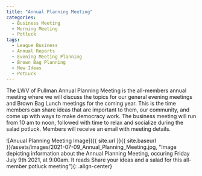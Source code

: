 ```yaml
---
title: "Annual Planning Meeting"
categories:
  - Business Meeting
  - Morning Meeting
  - Potluck
tags:
  - League Business
  - Annual Reports
  - Evening Meeting Planning
  - Brown Bag Planning
  - New Ideas
  - PotLuck
---
```


The LWV of Pullman Annual Planning Meeting is the all-members annual meeting where we will discuss the topics for our general evening meetings and Brown Bag Lunch meetings for the coming year. This is the time members can share ideas that are important to them, our community, and come up with ways to make democracy work. The business meeting will run from 10 am to noon, followed with time to relax and socialize during the salad potluck. Members will receive an email with meeting details.

![Anuual Planning Meeting Image]({{ site.url }}{{ site.baseurl }}/assets/images/2021-07-09_Annual_Planning_Meeting.jpg, "Image depicting information about the Annual Planning Meeting, occuring Friday July 9th 2021, at 9:00am. It reads Share your ideas and a salad for this all-member potluck meeting"){: .align-center}


